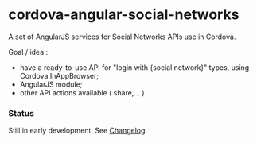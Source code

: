 cordova-angular-social-networks
===============================

A set of AngularJS services for Social Networks APIs use in Cordova.

Goal / idea :
* have a ready-to-use API for "login with {social network}" types, using Cordova InAppBrowser;
* AngularJS module;
* other API actions available ( share,... )

### Status
Still in early development. See [Changelog](https://github.com/raiseandfall/cordova-angular-social-networks/blob/master/CHANGELOG.md).
